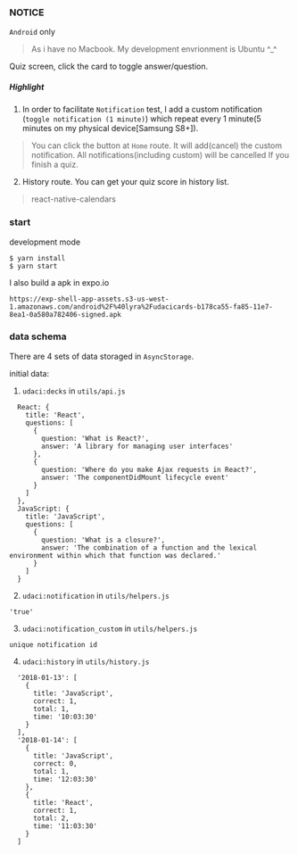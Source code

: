 ### NOTICE

`Android` only
> As i have no Macbook. My development envrionment is Ubuntu ^_^

Quiz screen, click the card to toggle answer/question.

##### Highlight

1. In order to facilitate `Notification` test, I add a custom notification (`toggle notification (1 minute)`) which repeat every 1 minute(5 minutes on my physical device[Samsung S8+]).
> You can click the button at `Home` route. It will add(cancel) the custom notification.
> All notifications(including custom) will be cancelled If you finish a quiz.

2. History route. You can get your quiz score in history list.
> react-native-calendars

### start

development mode
```
$ yarn install
$ yarn start
```

I also build a apk in expo.io
```
https://exp-shell-app-assets.s3-us-west-1.amazonaws.com/android%2F%40lyra%2Fudacicards-b178ca55-fa85-11e7-8ea1-0a580a782406-signed.apk
```

### data schema

There are 4 sets of data storaged in `AsyncStorage`.

initial data:

1. `udaci:decks` in `utils/api.js`

```
  React: {
    title: 'React',
    questions: [
      {
        question: 'What is React?',
        answer: 'A library for managing user interfaces'
      },
      {
        question: 'Where do you make Ajax requests in React?',
        answer: 'The componentDidMount lifecycle event'
      }
    ]
  },
  JavaScript: {
    title: 'JavaScript',
    questions: [
      {
        question: 'What is a closure?',
        answer: 'The combination of a function and the lexical environment within which that function was declared.'
      }
    ]
  }
```

2. `udaci:notification` in `utils/helpers.js`

```
'true'
```

3. `udaci:notification_custom` in `utils/helpers.js`

```
unique notification id
```

4. `udaci:history` in `utils/history.js`

```
  '2018-01-13': [
    {
      title: 'JavaScript',
      correct: 1,
      total: 1,
      time: '10:03:30'
    }
  ],
  '2018-01-14': [
    {
      title: 'JavaScript',
      correct: 0,
      total: 1,
      time: '12:03:30'
    },
    {
      title: 'React',
      correct: 1,
      total: 2,
      time: '11:03:30'
    }
  ]
```